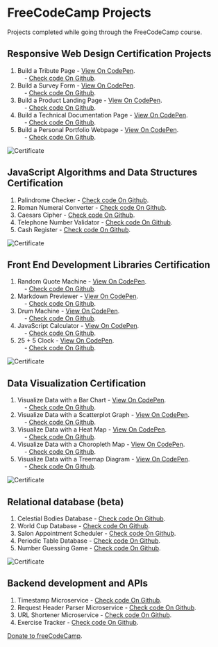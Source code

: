 # FreeCodeCamp Projects
Projects completed while going through the FreeCodeCamp course.

## Responsive Web Design Certification Projects
   1. Build a Tribute Page - [View On CodePen](https://codepen.io/santaeugeniaJ/full/abWdOXY). </br>
    &nbsp;&nbsp;&nbsp;&nbsp;- [Check code On Github](https://github.com/AitorSantaeugenia/freecodecamp-projects/tree/main/responsive-design-web-projects/project1).
   2. Build a Survey Form - [View On CodePen](https://codepen.io/santaeugeniaJ/full/MWmKpOR).</br>
    &nbsp;&nbsp;&nbsp;&nbsp;- [Check code On Github](https://github.com/AitorSantaeugenia/freecodecamp-projects/tree/main/responsive-design-web-projects/project2).
   3. Build a Product Landing Page - [View On CodePen](https://codepen.io/santaeugeniaJ/full/MWmKLRJ).</br>
    &nbsp;&nbsp;&nbsp;&nbsp;- [Check code On Github](https://github.com/AitorSantaeugenia/freecodecamp-projects/tree/main/responsive-design-web-projects/project3).
   4. Build a Technical Documentation Page - [View On CodePen](https://codepen.io/santaeugeniaJ/full/oNWBxrx).</br>
    &nbsp;&nbsp;&nbsp;&nbsp;- [Check code On Github](https://github.com/AitorSantaeugenia/freecodecamp-projects/tree/main/responsive-design-web-projects/project4).
   5. Build a Personal Portfolio Webpage - [View On CodePen](https://codepen.io/santaeugeniaJ/full/yLbgVqx).</br>
    &nbsp;&nbsp;&nbsp;&nbsp;- [Check code On Github](https://github.com/AitorSantaeugenia/freecodecamp-projects/tree/main/responsive-design-web-projects/project5).

   ![Certificate](https://user-images.githubusercontent.com/14861253/125516305-8458e0e0-75d4-4c47-8ea4-8d2cdda69898.png)

## JavaScript Algorithms and Data Structures Certification
   1. Palindrome Checker - [Check code On Github](https://github.com/AitorSantaeugenia/freecodecamp-projects/blob/main/javascript-algorithms-and-data-structure-projects/project_1/project1_palindrome_checker.js).
   2. Roman Numeral Converter - [Check code On Github](https://github.com/AitorSantaeugenia/freecodecamp-projects/blob/main/javascript-algorithms-and-data-structure-projects/project_2/project2_roman_numeral_converter.js).
   3. Caesars Cipher - [Check code On Github](https://github.com/AitorSantaeugenia/freecodecamp-projects/blob/main/javascript-algorithms-and-data-structure-projects/project_3/project3_caesars_cipher.js).
   4. Telephone Number Validator - [Check code On Github](https://github.com/AitorSantaeugenia/freecodecamp-projects/blob/main/javascript-algorithms-and-data-structure-projects/project_4/project4_telephone_number_validator.js).
   5. Cash Register - [Check code On Github](https://github.com/AitorSantaeugenia/freecodecamp-projects/blob/main/javascript-algorithms-and-data-structure-projects/project_5/project5_cash_register.js).

   ![Certificate](https://user-images.githubusercontent.com/14861253/138575264-e17444f2-d0ac-47ca-bba9-278e586ea376.png)

## Front End Development Libraries Certification
   1. Random Quote Machine - [View On CodePen](https://codepen.io/santaeugeniaJ/full/yLojZQg).</br>
   &nbsp;&nbsp;&nbsp;&nbsp;- [Check code On Github](https://github.com/AitorSantaeugenia/freecodecamp-projects/tree/main/front_end_development_libraries/project1_random_quote_machine).
   2. Markdown Previewer - [View On CodePen](https://codepen.io/santaeugeniaJ/full/dyzqOEJ).</br>
   &nbsp;&nbsp;&nbsp;&nbsp;- [Check code On Github](https://github.com/AitorSantaeugenia/freecodecamp-projects/tree/main/front_end_development_libraries/project2_markdown_previewer).
   3. Drum Machine - [View On CodePen](https://codepen.io/santaeugeniaJ/full/MWvzKYJ).</br>
   &nbsp;&nbsp;&nbsp;&nbsp;- [Check code On Github](https://github.com/AitorSantaeugenia/freecodecamp-projects/tree/main/front_end_development_libraries/project3_drum_machine).
   4. JavaScript Calculator - [View On CodePen](https://codepen.io/santaeugeniaJ/full/mdMaKme).</br>
   &nbsp;&nbsp;&nbsp;&nbsp;- [Check code On Github](https://github.com/AitorSantaeugenia/freecodecamp-projects/tree/main/front_end_development_libraries/project4_javascript_calculator).
   5. 25 + 5 Clock - [View On CodePen](https://codepen.io/santaeugeniaJ/full/wvqbbaY).</br>
   &nbsp;&nbsp;&nbsp;&nbsp;- [Check code On Github](https://github.com/AitorSantaeugenia/freecodecamp-projects/tree/main/front_end_development_libraries/project5_25_5_clock).

   ![Certificate](https://user-images.githubusercontent.com/14861253/143505781-79bf1958-c890-43ed-ad2f-1efecdb3a36a.png)

## Data Visualization Certification
   1. Visualize Data with a Bar Chart - [View On CodePen](https://codepen.io/santaeugeniaJ/full/gOejRBN).</br>
   &nbsp;&nbsp;&nbsp;&nbsp;- [Check code On Github](https://github.com/AitorSantaeugenia/freecodecamp-projects/tree/main/data_visualization/Project_1_Visualize_data_with_a_bar_chart).</br>
   2. Visualize Data with a Scatterplot Graph - [View On CodePen](https://codepen.io/santaeugeniaJ/full/QWmBJXE).</br>
   &nbsp;&nbsp;&nbsp;&nbsp;- [Check code On Github](https://github.com/AitorSantaeugenia/freecodecamp-projects/tree/main/data_visualization/Project_2_Visualize_data_with_a_scatterplot_graph).
   3. Visualize Data with a Heat Map - [View On CodePen](https://codepen.io/santaeugeniaJ/full/MWVBRJO).</br>
   &nbsp;&nbsp;&nbsp;&nbsp;- [Check code On Github](https://github.com/AitorSantaeugenia/freecodecamp-projects/tree/main/data_visualization/Project_3_Visualize_data_with_a_heat_map).
   4. Visualize Data with a Choropleth Map - [View On CodePen](https://codepen.io/santaeugeniaJ/full/YzaJVXz).</br>
   &nbsp;&nbsp;&nbsp;&nbsp;- [Check code On Github](https://github.com/AitorSantaeugenia/freecodecamp-projects/tree/main/data_visualization/Project_4_Visualize_data_with_a_choropleth_map).
   5. Visualize Data with a Treemap Diagram - [View On CodePen](https://codepen.io/santaeugeniaJ/full/dymQbEM).</br>
   &nbsp;&nbsp;&nbsp;&nbsp;- [Check code On Github](https://github.com/AitorSantaeugenia/freecodecamp-projects/tree/main/data_visualization/Project_5_Visualize_data_with_a_Treemap_diagram).

   ![Certificate](https://user-images.githubusercontent.com/14861253/184704096-90fff60c-f729-4c00-b83e-23232533f5fb.png)

   ## Relational database (beta)
   1. Celestial Bodies Database - [Check code On Github](https://github.com/AitorSantaeugenia/freecodecamp-projects/blob/main/relational_database_(beta)/Project_1_Celestial_bodies_database/universe.sql).
   2. World Cup Database - [Check code On Github](https://github.com/AitorSantaeugenia/freecodecamp-projects/tree/main/relational_database_(beta)/Project_2_World_cup_database/submit).
   3. Salon Appointment Scheduler - [Check code On Github](https://github.com/AitorSantaeugenia/freecodecamp-projects/tree/main/relational_database_(beta)/Project_3_Salon_appointment_scheduler/submit).
   4. Periodic Table Database - [Check code On Github](https://github.com/AitorSantaeugenia/freecodecamp-projects/tree/main/relational_database_(beta)/Project_4_Periodic_table_database).
   5. Number Guessing Game - [Check code On Github](https://github.com/AitorSantaeugenia/freecodecamp-projects/tree/main/relational_database_(beta)/Project_5_number_guesing_game).

   ![Certificate](https://user-images.githubusercontent.com/14861253/192123679-6b6ff96e-21de-49b3-ac8f-ae19dbe8f258.png)

   ## Backend development and APIs
   1. Timestamp Microservice - [Check code On Github](https://github.com/AitorSantaeugenia/freecodecamp-projects/tree/main/backend_development_and_APIs/project1/boilerplate-project-timestamp-main).
   2. Request Header Parser Microservice - [Check code On Github](https://github.com/AitorSantaeugenia/freecodecamp-projects/tree/main/backend_development_and_APIs/project2/boilerplate-project-headerparser).
   3. URL Shortener Microservice - [Check code On Github](https://github.com/AitorSantaeugenia/freecodecamp-projects/tree/main/backend_development_and_APIs/project3/boilerplate-project-urlshortener).
   4. Exercise Tracker - [Check code On Github](https://github.com/AitorSantaeugenia/freecodecamp-projects/tree/main/backend_development_and_APIs/project4/boilerplate-project-exercisetracker).
  
   <!-- ![Certificate](https://user-images.githubusercontent.com/14861253/192123679-6b6ff96e-21de-49b3-ac8f-ae19dbe8f258.png) -->

   [Donate to freeCodeCamp](https://donate.freecodecamp.org/).
   

